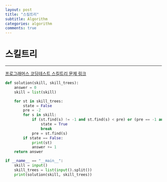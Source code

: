 ```yaml
---
layout: post
title: "스킬트리"
subtitle: Algorithm
categories: algorithm
comments: true
---
```


# 스킬트리

---

[프로그래머스 코딩테스트 스킬트리 문제 링크](https://programmers.co.kr/learn/courses/30/lessons/49993)

```python
def solution(skill, skill_trees):
    answer = 0
    skill = list(skill)

    for st in skill_trees:
        state = False
        pre = -2
        for s in skill:
            if (st.find(s) != -1 and st.find(s) < pre) or (pre == -1 and st.find(s) != -1):
                state = True
                break
            pre = st.find(s)
        if state == False:
            print(st)
            answer += 1
    return answer

if __name__ == "__main__":
    skill = input()
    skill_trees = list(input().split())
    print(solution(skill, skill_trees))
```
